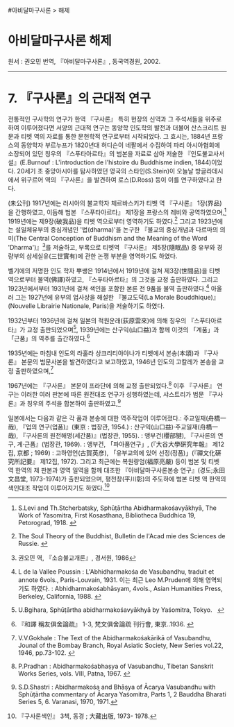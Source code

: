 #아비달마구사론 > 해제
# 아비달마구사론 해제
원서 : 권오민 번역, 『아비달마구사론』, 동국역경원, 2002.

---
# 7. 『구사론』의 근대적 연구 

전통적인 구사학의 연구가 한역 『구사론』 특히 현장의 신역과 그 주석서들을 위주로 하여 이루어졌다면 서양의 근대적 연구는 동양학 인도학의 발전과 더불어 산스크리트 원문과 티벳 역의 자료를 통한 문헌학적 연구로부터 시작되었다. 그 효시는, 1884년 프랑스의 동양학자 부르누프가 1820년대 허디슨이 네팔에서 수집하여 파리 아시아협회에 소장되어 있던 칭우의 『스푸타아르타』의 범본을 자료로 삼아 저술한 『인도불교사서설』(E.Burnouf : L'introduction de l'histoire du Buddhisme indien, 1844)이었다. 20세기 초 중앙아시아를 탐사하였던 영국의 스타인(S.Stein)이 오늘날 방글라데시에서 위구르어 역의 『구사론』을 발견하여 로스(D.Ross) 등이 이를 연구하였다고 한다.

(未公刊) 1917년에는 러시아의 불교학자 체르바스키가 티벳 역 『구사론』 1장(界品)을 간행하였고, 이듬해 범본 『스푸타아르타』 제1장을 프랑스의 레비와 공역하였으며,[^15] 1919년에는 제9장(破我品)을 티벳 역으로부터 영역하기도 하였다.[^16] 그리고 1923년에는 설일체유부의 중심개념인 '법(dharma)'을 논구한 『불교의 중심개념과 다르마의 의미(The Central Conception of Buddhism and the Meaning of the Word 'Dharma')』[^17]를 저술하고, 부록으로 티벳역 『구사론』 제5장(隨眠品) 중 유부와 경량부의 삼세실유(三世實有)에 관한 논쟁 부분을 영역하기도 하였다. 

벨기에의 저명한 인도 학자 뿌쌩은 1914년에서 1919년에 걸쳐 제3장(世間品)을 티벳 역으로부터 불역(佛譯)하였고, 『스푸타아르타』의 그것을 교정 출판하였다. 그리고 1923년에서부터 1931년에 걸쳐 색인을 포함한 본론 전 9품을 불역 출판하였다.[^18] 아울러 그는 1927년에 유부의 업사상을 해설한 『불교도덕(La Morale Bouddhique)』(Nouvelle Librairie Nationale, Paris)을 저술하기도 하였다. 

1932년부터 1936년에 걸쳐 일본의 적원운래(荻原雲來)에 의해 칭우의 『스푸타아르타』가 교정 출판되었으며[^19], 1939년에는 산구익(山口益)과 함께 이것의 「계품」과 「근품」의 역주를 출간하였다.[^20]

1935년에는 마침내 인도의 라훌라 상크리티야야나가 티벳에서 본송(本頌)과 『구사론』 본문의 범문사본을 발견하였다고 보고하였고, 1946년 인도의 고칼레가 본송을 교정 출판하였으며,[^21] 

1967년에는 『구사론』 본문이 프라단에 의해 교정 출판되었다.[^22] 이후 『구사론』 연구는 이러한 여러 판본에 따른 원전대조 연구가 성행하였는데, 샤스트리가 범문 『구사론』과 칭우의 주석을 합본하여 출판하였고,[^23]

일본에서는 다음과 같은 각 품과 본송에 대한 역주작업이 이루어졌다.: 주교일재(舟橋一哉), 『업의 연구(업품)』(東京 : 법장관, 1954.) : 산구익(山口益)·주교일재(舟橋一哉), 『구사론의 원전해명(세간품)』(법장관, 1955). : 앵부건(櫻部犍), 『구사론의 연구, 계·근품』(법장관, 1969). : 앵부건, 「파아품연구」, (『大谷大學硏究年報』 제12집, 京都 ; 1969) : 고하영언(古賀英彦), 「유부교의에 있어 선정(정품)」(『禪文化硏究所記要』 제12집, 1972). 그리고 최근에는 복원량엄(福原亮嚴) 등이 범본 및 티벳 역 한역의 제 판본과 영역 일역을 함께 대조한 『아비달마구사론본송 연구』(경도;永田文昌堂, 1973-1974)가 출판되었으며, 평천창(平川彰)의 주도하에 범본 티벳 역 한역의 색인대조 작업이 이루어지기도 하였다.[^24]

[^15]: S.Levi and Th.Stcherbatsky, Sphūṭārtha Abidharmakośavyākhyā, The Work of Yasomitra, First Kosasthana, Bibliotheca Buddhica 19, Petorograd, 1918. 

[^16]: The Soul Theory of the Buddhist, Bulletin de l'Acad mie des Sciences de Russie. 

[^17]: 권오민 역, 『소승불교개론』, 경서원, 1986

[^18]: L de la Vallee Poussin : L'Abhidharmakośa de Vasubandhu, traduit et annote 6vols., Paris-Louvain, 1931. 이는 최근 Leo M.Pruden에 의해 영역되기도 하였다. : Abhidharmakośabhāsyam, 4vols., Asian Humanities Press, Berkeley, California, 1988. 

[^19]:U.Bgihara, Sphūṭārtha abidharmakośavyākhyā by Yaśomitra, Tokyo. 
 
[^20]: 『和譯 稱友俱舍論疏』 1-3, 梵文俱舍論疏 刊行會, 東京..1936. 

[^21]: V.V.Gokhale : The Text of the Abidharmakośakārikā of Vasubandhu, Jounal of the Bombay Branch, Royal Asiatic Society, New Series vol.22, 1946, pp.73-102. 

[^22]: P.Pradhan : Abidharmakośabhaṣya of Vasubandhu, Tibetan Sanskrit Works Series, vols. Ⅷ, Patna, 1967. 

[^23]: S.D.Shastri : Abidharmakośa and Bhāṣya of Ācarya Vasubandhu with Sphūṭārtha commentary of Ācarya Yaśomitra, Parts 1, 2 Bauddha Bharati Series 5, 6. Varanasi, 1970, 1971.

[^24]: 『구사론색인』 3책, 동경 ; 大藏出版, 1973- 1978.